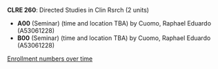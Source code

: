 **CLRE 260**: Directed Studies in Clin Rsrch (2 units)

- **A00** (Seminar) (time and location TBA) by Cuomo, Raphael Eduardo (A53061228)
- **B00** (Seminar) (time and location TBA) by Cuomo, Raphael Eduardo (A53061228)

[Enrollment numbers over time](./CLRE260.tsv)
